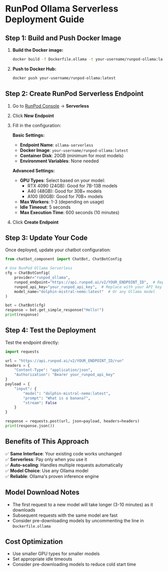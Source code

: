 # RunPod Ollama Serverless Deployment Guide

## Step 1: Build and Push Docker Image

1. **Build the Docker image:**
   ```bash
   docker build -f Dockerfile.ollama -t your-username/runpod-ollama:latest .
   ```

2. **Push to Docker Hub:**
   ```bash
   docker push your-username/runpod-ollama:latest
   ```

## Step 2: Create RunPod Serverless Endpoint

1. Go to [RunPod Console](https://www.runpod.io/) → **Serverless**
2. Click **New Endpoint**
3. Fill in the configuration:

   **Basic Settings:**
   - **Endpoint Name**: `ollama-serverless`
   - **Docker Image**: `your-username/runpod-ollama:latest`
   - **Container Disk**: 20GB (minimum for most models)
   - **Environment Variables**: None needed

   **Advanced Settings:**
   - **GPU Types**: Select based on your model:
     - RTX 4090 (24GB): Good for 7B-13B models
     - A40 (48GB): Good for 30B+ models
     - A100 (80GB): Good for 70B+ models
   - **Max Workers**: 1-3 (depending on usage)
   - **Idle Timeout**: 5 seconds
   - **Max Execution Time**: 600 seconds (10 minutes)

4. Click **Create Endpoint**

## Step 3: Update Your Code

Once deployed, update your chatbot configuration:

```python
from chatbot_component import ChatBot, ChatBotConfig

# Use RunPod Ollama Serverless
cfg = ChatBotConfig(
    provider="runpod_ollama",
    runpod_endpoint="https://api.runpod.ai/v2/YOUR_ENDPOINT_ID",  # Replace with actual endpoint ID
    runpod_api_key="your_runpod_api_key",  # Replace with your API key
    model_name="dolphin-mistral-nemo:latest"  # Or any Ollama model
)

bot = ChatBot(cfg)
response = bot.get_simple_response("Hello!")
print(response)
```

## Step 4: Test the Deployment

Test the endpoint directly:

```python
import requests

url = "https://api.runpod.ai/v2/YOUR_ENDPOINT_ID/run"
headers = {
    "Content-Type": "application/json",
    "Authorization": "Bearer your_runpod_api_key"
}
payload = {
    "input": {
        "model": "dolphin-mistral-nemo:latest",
        "prompt": "What is a banana?",
        "stream": False
    }
}

response = requests.post(url, json=payload, headers=headers)
print(response.json())
```

## Benefits of This Approach

✅ **Same Interface**: Your existing code works unchanged  
✅ **Serverless**: Pay only when you use it  
✅ **Auto-scaling**: Handles multiple requests automatically  
✅ **Model Choice**: Use any Ollama model  
✅ **Reliable**: Ollama's proven inference engine  

## Model Download Notes

- The first request to a new model will take longer (3-10 minutes) as it downloads
- Subsequent requests with the same model are fast
- Consider pre-downloading models by uncommenting the line in `Dockerfile.ollama`

## Cost Optimization

- Use smaller GPU types for smaller models
- Set appropriate idle timeouts
- Consider pre-downloading models to reduce cold start time 